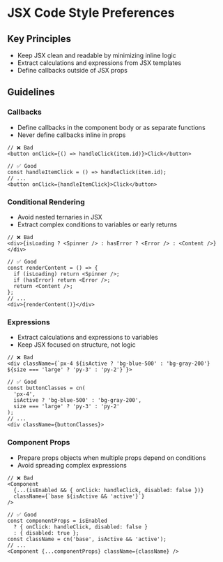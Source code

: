 # JSX Code Style Preferences

## Key Principles
- Keep JSX clean and readable by minimizing inline logic
- Extract calculations and expressions from JSX templates
- Define callbacks outside of JSX props

## Guidelines

### Callbacks
- Define callbacks in the component body or as separate functions
- Never define callbacks inline in props

```tsx
// ❌ Bad
<button onClick={() => handleClick(item.id)}>Click</button>

// ✅ Good
const handleItemClick = () => handleClick(item.id);
// ...
<button onClick={handleItemClick}>Click</button>
```

### Conditional Rendering
- Avoid nested ternaries in JSX
- Extract complex conditions to variables or early returns

```tsx
// ❌ Bad
<div>{isLoading ? <Spinner /> : hasError ? <Error /> : <Content />}</div>

// ✅ Good
const renderContent = () => {
  if (isLoading) return <Spinner />;
  if (hasError) return <Error />;
  return <Content />;
};
// ...
<div>{renderContent()}</div>
```

### Expressions
- Extract calculations and expressions to variables
- Keep JSX focused on structure, not logic

```tsx
// ❌ Bad
<div className={`px-4 ${isActive ? 'bg-blue-500' : 'bg-gray-200'} ${size === 'large' ? 'py-3' : 'py-2'}`}>

// ✅ Good
const buttonClasses = cn(
  'px-4',
  isActive ? 'bg-blue-500' : 'bg-gray-200',
  size === 'large' ? 'py-3' : 'py-2'
);
// ...
<div className={buttonClasses}>
```

### Component Props
- Prepare props objects when multiple props depend on conditions
- Avoid spreading complex expressions

```tsx
// ❌ Bad
<Component
  {...(isEnabled && { onClick: handleClick, disabled: false })}
  className={`base ${isActive && 'active'}`}
/>

// ✅ Good
const componentProps = isEnabled
  ? { onClick: handleClick, disabled: false }
  : { disabled: true };
const className = cn('base', isActive && 'active');
// ...
<Component {...componentProps} className={className} />
```